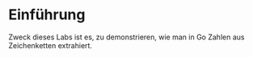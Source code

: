 # Einführung

Zweck dieses Labs ist es, zu demonstrieren, wie man in Go Zahlen aus Zeichenketten extrahiert.

